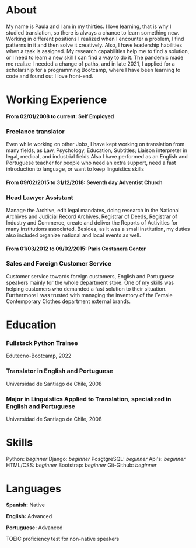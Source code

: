 # About

My name is Paula and I am in my thirties. I love learning, that is why I studied translation, so there is always a chance to learn something new. Working in different positions I realized when I encounter a problem, I find patterns in it and then solve it creatively. Also, I have leadership habilities when a task is assigned. My research capabilities help me to find a solution, or I need to learn a new skill I can find a way to do it. The pandemic made me realize I needed a change of paths, and in late 2021, I applied for a scholarship for a programming Bootcamp, where I have been learning to code and found out I love front-end.  



# Working Experience

#### From 02/01/2008 to current:	Self Employed

### **Freelance translator**

Even while working on other Jobs, I have kept working on translation from many fields, as Law, Psychology, Education, Subtitles; Liaison interpreter in legal, medical, and industrial fields.Also I have performed as an English and Portuguese teacher for people who need an extra support, need a fast introduction to language, or want to keep linguistics skills 


#### From 09/02/2015 to 31/12/2018:	Seventh day Adventist Church

### **Head Lawyer Assistant**

Manage the Archive, edit legal mandates, doing research in the National Archives and Judicial Record Archives, Registrar of Deeds, Registrar of Industry and Commerce, create and deliver the Reports of Activities for many institutions associated. Besides, as it was a small institution, my duties also included organize national and local events as well.


#### From 01/03/2012 to 09/02/2015:	Paris Costanera Center

### **Sales and Foreign Customer Service**

Customer service towards foreign customers, English and Portuguese speakers mainly for the whole department store. One of my skills was helping customers who demanded a fast solution to their situation. Furthermore I was trusted with managing the inventory of the Female Contemporary Clothes department external brands.



# Education 

### **Fullstack Python Trainee**

Edutecno-Bootcamp, 2022


### **Translator in English and Portuguese**

Universidad de Santiago de Chile, 2008


### **Major in Linguistics Applied to Translation, specialized in English and Portuguese**

Universidad de Santiago de Chile, 2008


# Skills

Python: *beginner*
Django: *beginner*
PosgtgreSQL: *beginner*
Api's: *beginner*
HTML/CSS: *beginner*
Bootstrap: *beginner*
Git-Github: *beginner*


# Languages

**Spanish:** Native

**English:** Advanced

**Portuguese:** Advanced

TOEIC proficiency test for non-native speakers





